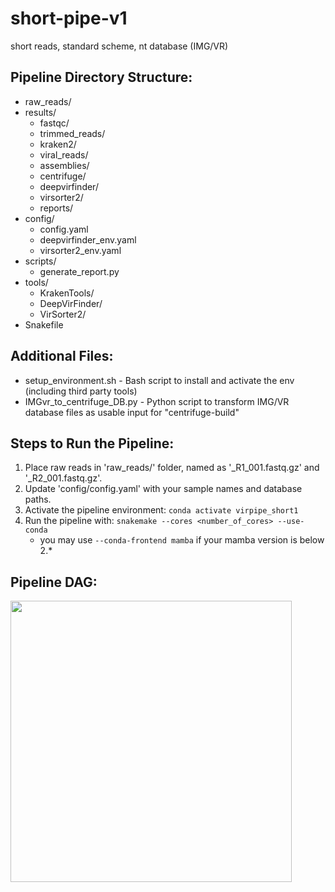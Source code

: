 # short-pipe-v1
short reads, standard scheme, nt database (IMG/VR)

Pipeline Directory Structure:
-----------------------------
- raw_reads/            
- results/              
  - fastqc/             
  - trimmed_reads/      
  - kraken2/            
  - viral_reads/        
  - assemblies/         
  - centrifuge/         
  - deepvirfinder/      
  - virsorter2/         
  - reports/            
- config/
  - config.yaml
  - deepvirfinder_env.yaml
  - virsorter2_env.yaml               
- scripts/
  - generate_report.py              
- tools/
  - KrakenTools/
  - DeepVirFinder/
  - VirSorter2/   	                
- Snakefile

Additional Files:
--------------------------
- setup_environment.sh - Bash script to install and activate the env (including third party tools)
- IMGvr_to_centrifuge_DB.py - Python script to transform IMG/VR database files as usable input for "centrifuge-build"  

Steps to Run the Pipeline:
--------------------------
1. Place raw reads in 'raw_reads/' folder, named as '<sample>_R1_001.fastq.gz' and '<sample>_R2_001.fastq.gz'.
2. Update 'config/config.yaml' with your sample names and database paths.
3. Activate the pipeline environment:
   `conda activate virpipe_short1`
4. Run the pipeline with:
   `snakemake --cores <number_of_cores> --use-conda`
   - you may use `--conda-frontend mamba` if your mamba version is below 2.*


Pipeline DAG:
--------------------------
<img src="https://github.com/user-attachments/assets/0b349893-86c5-4486-8860-b05c79730d67" width="450" heigt="700" />
